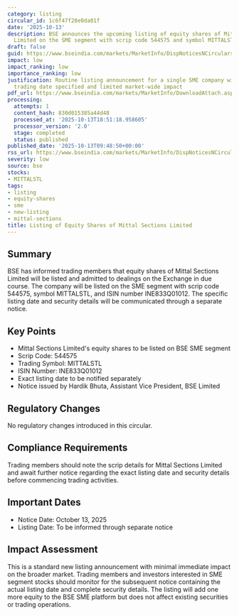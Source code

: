 ```yaml
---
category: listing
circular_id: 1c6f47f28e0da01f
date: '2025-10-13'
description: BSE announces the upcoming listing of equity shares of Mittal Sections
  Limited on the SME segment with scrip code 544575 and symbol MITTALSTL.
draft: false
guid: https://www.bseindia.com/markets/MarketInfo/DispNoticesNCirculars.aspx?Noticeid={E5098C23-4A3C-4B91-ADA8-A061D7A9B5D7}&noticeno=20251013-6&dt=10/13/2025&icount=6&totcount=65&flag=0
impact: low
impact_ranking: low
importance_ranking: low
justification: Routine listing announcement for a single SME company with no immediate
  trading date specified and limited market-wide impact
pdf_url: https://www.bseindia.com/markets/MarketInfo/DownloadAttach.aspx?id=20251013-6&attachedId=
processing:
  attempts: 1
  content_hash: 830d015385a44d48
  processed_at: '2025-10-13T18:51:18.958605'
  processor_version: '2.0'
  stage: completed
  status: published
published_date: '2025-10-13T09:48:50+00:00'
rss_url: https://www.bseindia.com/markets/MarketInfo/DispNoticesNCirculars.aspx?Noticeid={E5098C23-4A3C-4B91-ADA8-A061D7A9B5D7}&noticeno=20251013-6&dt=10/13/2025&icount=6&totcount=65&flag=0
severity: low
source: bse
stocks:
- MITTALSTL
tags:
- listing
- equity-shares
- sme
- new-listing
- mittal-sections
title: Listing of Equity Shares of Mittal Sections Limited
---
```


## Summary

BSE has informed trading members that equity shares of Mittal Sections Limited will be listed and admitted to dealings on the Exchange in due course. The company will be listed on the SME segment with scrip code 544575, symbol MITTALSTL, and ISIN number INE833Q01012. The specific listing date and security details will be communicated through a separate notice.

## Key Points

- Mittal Sections Limited's equity shares to be listed on BSE SME segment
- Scrip Code: 544575
- Trading Symbol: MITTALSTL
- ISIN Number: INE833Q01012
- Exact listing date to be notified separately
- Notice issued by Hardik Bhuta, Assistant Vice President, BSE Limited

## Regulatory Changes

No regulatory changes introduced in this circular.

## Compliance Requirements

Trading members should note the scrip details for Mittal Sections Limited and await further notice regarding the exact listing date and security details before commencing trading activities.

## Important Dates

- Notice Date: October 13, 2025
- Listing Date: To be informed through separate notice

## Impact Assessment

This is a standard new listing announcement with minimal immediate impact on the broader market. Trading members and investors interested in SME segment stocks should monitor for the subsequent notice containing the actual listing date and complete security details. The listing will add one more equity to the BSE SME platform but does not affect existing securities or trading operations.